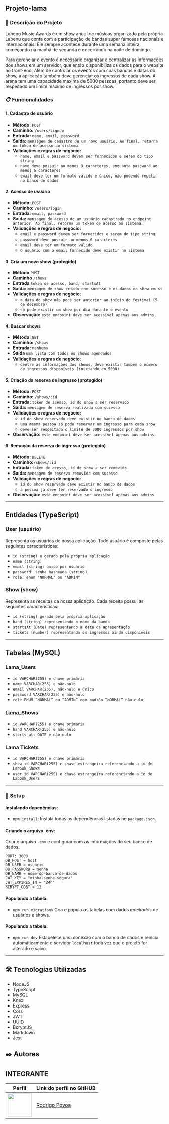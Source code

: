## Projeto-lama

### 🚀 Descrição do Projeto

Labenu Music Awards é um show anual de músicas organizado pela própria Labenu que conta com a participação de bandas super famosas nacionais e internacionais! Ele sempre acontece durante uma semana inteira, começando na manhã de segunda e encerrando na noite de domingo.

Para gerenciar o evento é necessário organizar e centralizar as informações dos shows em um servidor, que então disponibiliza os dados para o website no front-end. Além de controlar os eventos com suas bandas e datas do show, a aplicação também deve gerenciar os ingressos de cada show. A arena tem uma capacidade máxima de 5000 pessoas, portanto deve ser respeitado um limite máximo de ingressos por show.

### 📋 Funcionalidades
#### 1. Cadastro de usuário

-   **Método:** `POST`
-   **Caminho:** `/users/signup`
-   **Entrada:** `name, email, password`
-   **Saída:** `mensagem de cadastro de um novo usuário. Ao final, retorna um token de acesso ao sistema.`
-   **Validações e regras de negócio:**
    -   `name, email e password devem ser fornecidos e serem do tipo string`
    -   `name deve possuir ao menos 3 caracteres, enquanto password ao menos 6 caracteres`
    -   `email deve ter um formato válido e único, não podendo repetir no banco de dados`

#### 2. Acesso de usuário

-   **Método:** `POST`
-   **Caminho:** `/users/login`
-   **Entrada:** `email, password`
-   **Saída:** `mensagem de acesso de um usuário cadastrado no endpoint anterior. Ao final, retorna um token de acesso ao sistema.`
-   **Validações e regras de negócio:**
    -   `email e password devem ser fornecidos e serem do tipo string`
    -   `password deve possuir ao menos 6 caracteres`
    -   `email deve ter um formato válido`
    -   `O usuário com o email fornecido deve existir no sistema`

#### 3. Cria um novo show (protegido)

-   **Método** `POST`
-   **Caminho** `/shows`
-   **Entrada** `token de acesso, band, startsAt`
-   **Saída:** `mensagem de show criado com sucesso e os dados do show em si`
-   **Validações e regras de negócio:**
    -   `a data do show não pode ser anterior ao início do festival (5 de dezembro)`
    -   `só pode existir um show por dia durante o evento`
-   **Observação:** `este endpoint deve ser acessível apenas aos admins.`

#### 4. Buscar shows

-   **Método:** `GET`
-   **Caminho:** `/shows`
-   **Entrada:** `nenhuma`
-   **Saída** `uma lista com todos os shows agendados`
-   **Validações e regras de negócio:**
    -   `dentre as informações dos shows, deve existir também o número de ingressos disponíveis (iniciando em 5000)`

#### 5. Criação da reserva de ingresso (protegido)

-   **Método:** `POST`
-   **Caminho:** `/shows/:id`
-   **Entrada:** `token de acesso, id do show a ser reservado`
-   **Saída:** `mensagem de reserva realizada com sucesso`
-   **Validações e regras de negócio:**
    -   `id do show reservado deve existir no banco de dados`
    -   `uma mesma pessoa só pode reservar um ingresso para cada show`
    -   `deve ser respeitado o limite de 5000 ingressos por show`
-   **Observação:** `este endpoint deve ser acessível apenas aos admins.`

#### 6. Remoção da reserva de ingresso (protegido)

-   **Método:** `DELETE`
-   **Caminho:**`/shows/:id`
-   **Entrada:** `token de acesso, id do show a ser removido`
-   **Saída:** `mensagem de reserva removida com sucesso`
-   **Validações e regras de negócio:**
    -   `id do show reservado deve existir no banco de dados`
    -   `a pessoa já deve ter reservado o ingresso`
-   **Observação:** `este endpoint deve ser acessível apenas aos admins.`

---

## Entidades (TypeScript)

### User (usuário)

Representa os usuários de nossa aplicação. Todo usuário é composto pelas seguintes características:

-   `id (string) e gerado pela própria aplicação`
-   `name (string)`
-   `email (string) único por usuário`
-   `password: senha hasheada (string)`
-   `role: enum "NORMAL" ou "ADMIN"`

### Show (show)

Representa as receitas da nossa aplicação. Cada receita possui as seguintes características:

-   `id (string) gerado pela própria aplicação`
-   `band (string) representando o nome da banda`
-   `startsAt (Date) representando a data da apresentação`
-   `tickets (number) representando os ingressos ainda disponíveis`

---

## Tabelas (MySQL)

### Lama_Users

-   `id VARCHAR(255) e chave primária`
-   `name VARCHAR(255) e não-nulo`
-   `email VARCHAR(255), não-nulo e único`
-   `password VARCHAR(255) e não-nulo`
-   `role ENUM “NORMAL” ou “ADMIN” com padrão “NORMAL” não-nulo`

### Lama_Shows

-   `id VARCHAR(255) e chave primária`
-   `band VARCHAR(255) e não-nulo`
-   `starts_at: DATE e não-nulo`

### Lama Tickets

-   `id VARCHAR(255) e chave primária`
-   `show_id VARCHAR(255) e chave estrangeira referenciando a id de Labook_Shows`
-   `user_id VARCHAR(255) e chave estrangeira referenciando a id de Labook_Users`

---

### 🔧 Setup
#### Instalando depenências:
-   `npm install`:
    Instala todas as dependências listadas no `package.json`.
    
#### Criando o arquivo .env:
Criar o arquivo `.env` e configurar com as informações do seu banco de dados.

```
PORT: 3003
DB_HOST = host
DB_USER = usuario
DB_PASSWORD = senha
DB_NAME = nome-do-banco-de-dados
JWT_KEY = "minha-senha-segura"
JWT_EXPIRES_IN = "24h"
BCRYPT_COST = 12
```

#### Populando a tabela:
-    `npm run migrations`
      Cria e popula as tabelas com dados _mockados_ de usuários e shows.
      
#### Populando a tabela:
-    `npm run dev`
      Estabelece uma conexão com o banco de dados e reincia automáticamente o servidor `localhost` toda vez que o projeto for alterado e salvo.
      
---

## 🛠️ Tecnologias Utilizadas

-   NodeJS
-   TypeScript
-   MySQL
-   Knex
-   Express
-   Cors
-   JWT
-   UUID
-   BcryptJS
-   Markdown
-   Jest

## ✒️ Autores

## INTEGRANTE
Perfil      | Link do perfil no GitHUB
--------- | ------
[<img src="https://avatars.githubusercontent.com/jrpovoa" width="75px;"/>](https://github.com/desenvolvedor1) | [ Rodrigo Póvoa ](https://github.com/jrpovoa)
